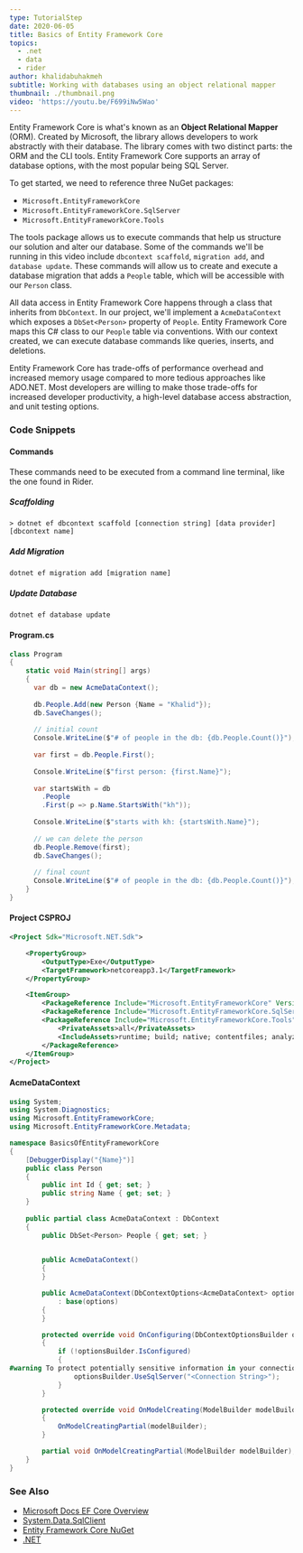 ```yaml
---
type: TutorialStep
date: 2020-06-05
title: Basics of Entity Framework Core
topics:
  - .net
  - data
  - rider
author: khalidabuhakmeh
subtitle: Working with databases using an object relational mapper
thumbnail: ./thumbnail.png
video: 'https://youtu.be/F699iNw5Wao'
---
```


Entity Framework Core is what's known as an **Object Relational Mapper** (ORM). Created by Microsoft, the library allows developers to work abstractly with their database. The library comes with two distinct parts: the ORM and the CLI tools. Entity Framework Core supports an array of database options, with the most popular being SQL Server.

To get started, we need to reference three NuGet packages:

- `Microsoft.EntityFrameworkCore`
- `Microsoft.EntityFrameworkCore.SqlServer`
- `Microsoft.EntityFrameworkCore.Tools`

The tools package allows us to execute commands that help us structure our solution and alter our database. Some of the commands we'll be running in this video include `dbcontext scaffold`, `migration add`, and `database update`. These commands will allow us to create and execute a database migration that adds a `People` table, which will be accessible with our `Person` class.

All data access in Entity Framework Core happens through a class that inherits from `DbContext`. In our project, we'll implement a `AcmeDataContext` which exposes a `DbSet<Person>` property of `People`. Entity Framework Core maps this C# class to our `People` table via conventions. With our context created, we can execute database commands like queries, inserts, and deletions.

Entity Framework Core has trade-offs of performance overhead and increased memory usage compared to more tedious approaches like ADO.NET. Most developers are willing to make those trade-offs for increased developer productivity, a high-level database access abstraction, and unit testing options. 

### Code Snippets

#### Commands

These commands need to be executed from a command line terminal, like the one found in Rider.

##### Scaffolding

```shell
> dotnet ef dbcontext scaffold [connection string] [data provider] [dbcontext name]
```

##### Add Migration

```shell
dotnet ef migration add [migration name]
```

##### Update Database

```shell
dotnet ef database update
```

#### Program.cs

```csharp
class Program
{
    static void Main(string[] args)
    {
      var db = new AcmeDataContext();
    
      db.People.Add(new Person {Name = "Khalid"});
      db.SaveChanges();
    
      // initial count
      Console.WriteLine($"# of people in the db: {db.People.Count()}");
    
      var first = db.People.First();
    
      Console.WriteLine($"first person: {first.Name}");
    
      var startsWith = db
        .People
        .First(p => p.Name.StartsWith("kh"));
    
      Console.WriteLine($"starts with kh: {startsWith.Name}");
    
      // we can delete the person
      db.People.Remove(first);
      db.SaveChanges();
    
      // final count
      Console.WriteLine($"# of people in the db: {db.People.Count()}");
    }
}
```

#### Project CSPROJ

```xml
<Project Sdk="Microsoft.NET.Sdk">

    <PropertyGroup>
        <OutputType>Exe</OutputType>
        <TargetFramework>netcoreapp3.1</TargetFramework>
    </PropertyGroup>

    <ItemGroup>
        <PackageReference Include="Microsoft.EntityFrameworkCore" Version="3.1.4" />
        <PackageReference Include="Microsoft.EntityFrameworkCore.SqlServer" Version="3.1.4" />
        <PackageReference Include="Microsoft.EntityFrameworkCore.Tools" Version="3.1.4">
            <PrivateAssets>all</PrivateAssets>
            <IncludeAssets>runtime; build; native; contentfiles; analyzers</IncludeAssets>
        </PackageReference>
    </ItemGroup>
</Project>
```

#### AcmeDataContext

```csharp
using System;
using System.Diagnostics;
using Microsoft.EntityFrameworkCore;
using Microsoft.EntityFrameworkCore.Metadata;

namespace BasicsOfEntityFrameworkCore
{
    [DebuggerDisplay("{Name}")]
    public class Person
    {
        public int Id { get; set; }
        public string Name { get; set; }
    }
    
    public partial class AcmeDataContext : DbContext
    {
        public DbSet<Person> People { get; set; }

        
        public AcmeDataContext()
        {
        }

        public AcmeDataContext(DbContextOptions<AcmeDataContext> options)
            : base(options)
        {
        }

        protected override void OnConfiguring(DbContextOptionsBuilder optionsBuilder)
        {
            if (!optionsBuilder.IsConfigured)
            {
#warning To protect potentially sensitive information in your connection string, you should move it out of source code. See http://go.microsoft.com/fwlink/?LinkId=723263 for guidance on storing connection strings.
                optionsBuilder.UseSqlServer("<Connection String>");
            }
        }

        protected override void OnModelCreating(ModelBuilder modelBuilder)
        {
            OnModelCreatingPartial(modelBuilder);
        }

        partial void OnModelCreatingPartial(ModelBuilder modelBuilder);
    }
}
```

### See Also

- [Microsoft Docs EF Core Overview](https://docs.microsoft.com/en-us/ef/core/)
- [System.Data.SqlClient](https://www.nuget.org/packages/System.Data.SqlClient/)
- [Entity Framework Core NuGet](https://www.nuget.org/packages/Microsoft.EntityFrameworkCore)
- [.NET](https://dot.net/)
